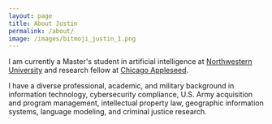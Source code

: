 ```yaml
---
layout: page
title: About Justin
permalink: /about/
image: /images/bitmoji_justin_1.png
---
```


I am currently a Master's student in artificial intelligence at 
[Northwestern University](https://www.mccormick.northwestern.edu/artificial-intelligence/people/students/2020-21/justin-chae.html)
and research fellow at
[Chicago Appleseed](https://www.chicagoappleseed.org/about-us/our-staff/).

I have a diverse professional, academic, and military background in information technology, 
cybersecurity compliance, U.S. Army acquisition and program management, intellectual property law,
geographic information systems, language modeling, and criminal justice research.
